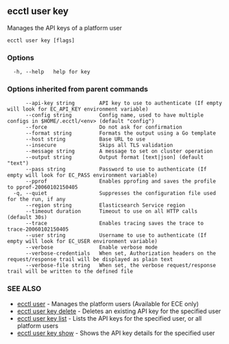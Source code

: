 ## ecctl user key

Manages the API keys of a platform user

```
ecctl user key [flags]
```

### Options

```
  -h, --help   help for key
```

### Options inherited from parent commands

```
      --api-key string        API key to use to authenticate (If empty will look for EC_API_KEY environment variable)
      --config string         Config name, used to have multiple configs in $HOME/.ecctl/<env> (default "config")
      --force                 Do not ask for confirmation
      --format string         Formats the output using a Go template
      --host string           Base URL to use
      --insecure              Skips all TLS validation
      --message string        A message to set on cluster operation
      --output string         Output format [text|json] (default "text")
      --pass string           Password to use to authenticate (If empty will look for EC_PASS environment variable)
      --pprof                 Enables pprofing and saves the profile to pprof-20060102150405
  -q, --quiet                 Suppresses the configuration file used for the run, if any
      --region string         Elasticsearch Service region
      --timeout duration      Timeout to use on all HTTP calls (default 30s)
      --trace                 Enables tracing saves the trace to trace-20060102150405
      --user string           Username to use to authenticate (If empty will look for EC_USER environment variable)
      --verbose               Enable verbose mode
      --verbose-credentials   When set, Authorization headers on the request/response trail will be displayed as plain text
      --verbose-file string   When set, the verbose request/response trail will be written to the defined file
```

### SEE ALSO

* [ecctl user](ecctl_user.md)	 - Manages the platform users (Available for ECE only)
* [ecctl user key delete](ecctl_user_key_delete.md)	 - Deletes an existing API key for the specified user
* [ecctl user key list](ecctl_user_key_list.md)	 - Lists the API keys for the specified user, or all platform users
* [ecctl user key show](ecctl_user_key_show.md)	 - Shows the API key details for the specified user

